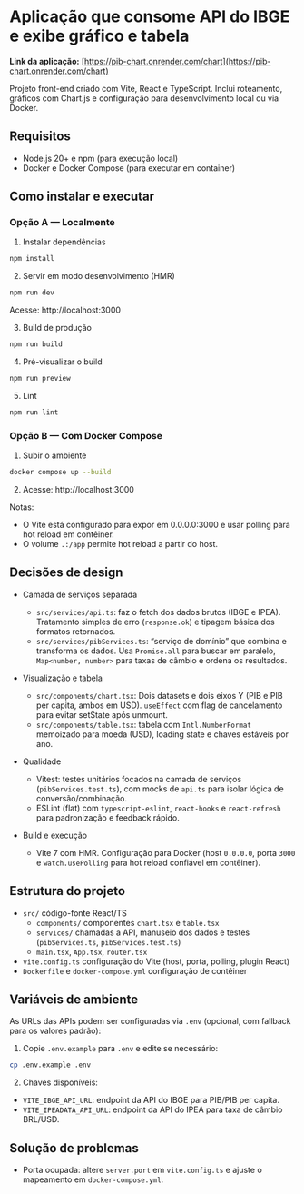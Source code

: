 # Aplicação que consome API do IBGE e exibe gráfico e tabela

**Link da aplicação:** [https://pib-chart.onrender.com/chart](https://pib-chart.onrender.com/chart)

Projeto front-end criado com Vite, React e TypeScript. Inclui roteamento, gráficos com Chart.js e configuração para desenvolvimento local ou via Docker.

## Requisitos

- Node.js 20+ e npm (para execução local)
- Docker e Docker Compose (para executar em container)

## Como instalar e executar

### Opção A — Localmente

1) Instalar dependências

```sh
npm install
```

2) Servir em modo desenvolvimento (HMR)

```sh
npm run dev
```

Acesse: http://localhost:3000

3) Build de produção

```sh
npm run build
```

4) Pré-visualizar o build

```sh
npm run preview
```

5) Lint

```sh
npm run lint
```

### Opção B — Com Docker Compose

1) Subir o ambiente

```sh
docker compose up --build
```

2) Acesse: http://localhost:3000

Notas:
- O Vite está configurado para expor em 0.0.0.0:3000 e usar polling para hot reload em contêiner.
- O volume `.:/app` permite hot reload a partir do host.

## Decisões de design

- Camada de serviços separada
  - `src/services/api.ts`: faz o fetch dos dados brutos (IBGE e IPEA). Tratamento simples de erro (`response.ok`) e tipagem básica dos formatos retornados.
  - `src/services/pibServices.ts`: “serviço de domínio” que combina e transforma os dados. Usa `Promise.all` para buscar em paralelo, `Map<number, number>` para taxas de câmbio e ordena os resultados.

- Visualização e tabela
  - `src/components/chart.tsx`: Dois datasets e dois eixos Y (PIB e PIB per capita, ambos em USD). `useEffect` com flag de cancelamento para evitar setState após unmount.
  - `src/components/table.tsx`: tabela com `Intl.NumberFormat` memoizado para moeda (USD), loading state e chaves estáveis por ano.

- Qualidade
  - Vitest: testes unitários focados na camada de serviços (`pibServices.test.ts`), com mocks de `api.ts` para isolar lógica de conversão/combinação.
  - ESLint (flat) com `typescript-eslint`, `react-hooks` e `react-refresh` para padronização e feedback rápido.

- Build e execução
  - Vite 7 com HMR. Configuração para Docker (host `0.0.0.0`, porta `3000` e `watch.usePolling` para hot reload confiável em contêiner).

## Estrutura do projeto

- `src/` código-fonte React/TS
  - `components/` componentes `chart.tsx` e `table.tsx`
  - `services/` chamadas a API, manuseio dos dados e testes (`pibServices.ts`, `pibServices.test.ts`)
  - `main.tsx`, `App.tsx`, `router.tsx`
- `vite.config.ts` configuração do Vite (host, porta, polling, plugin React)
- `Dockerfile` e `docker-compose.yml` configuração de contêiner

## Variáveis de ambiente

As URLs das APIs podem ser configuradas via `.env` (opcional, com fallback para os valores padrão):

1) Copie `.env.example` para `.env` e edite se necessário:

```sh
cp .env.example .env
```

2) Chaves disponíveis:

- `VITE_IBGE_API_URL`: endpoint da API do IBGE para PIB/PIB per capita.
- `VITE_IPEADATA_API_URL`: endpoint da API do IPEA para taxa de câmbio BRL/USD.

## Solução de problemas

- Porta ocupada: altere `server.port` em `vite.config.ts` e ajuste o mapeamento em `docker-compose.yml`.
